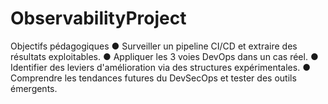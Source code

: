 # ObservabilityProject
Objectifs pédagogiques ● Surveiller un pipeline CI/CD et extraire des résultats exploitables. ● Appliquer les 3 voies DevOps dans un cas réel. ● Identifier des leviers d'amélioration via des structures expérimentales. ● Comprendre les tendances futures du DevSecOps et tester des outils émergents.
